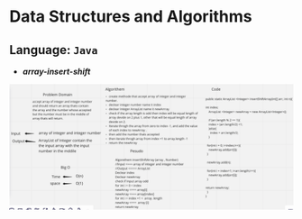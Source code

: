 # Data Structures and Algorithms

## Language: `Java`

* ***array-insert-shift***

![whightboard](array-insert-shift.png)


